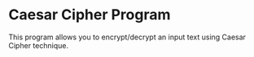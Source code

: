 # Caesar Cipher Program

This program allows you to encrypt/decrypt an input text using Caesar Cipher technique.